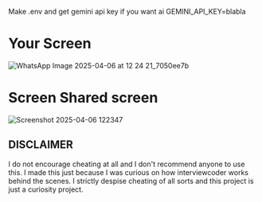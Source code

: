 Make .env and get gemini api key if you want ai
GEMINI_API_KEY=blabla

# Your Screen

![WhatsApp Image 2025-04-06 at 12 24 21_7050ee7b](https://github.com/user-attachments/assets/a39cba33-a13e-4965-a99b-7a440d85dff4)

# Screen Shared screen

![Screenshot 2025-04-06 122347](https://github.com/user-attachments/assets/aa7917a0-ffd8-4cf3-8f58-c2e503950139)


## DISCLAIMER
I do not encourage cheating at all and I don't recommend anyone to use this. I made this just because I was curious on how interviewcoder works behind the scenes.
I strictly despise cheating of all sorts and this project is just a curiosity project.
